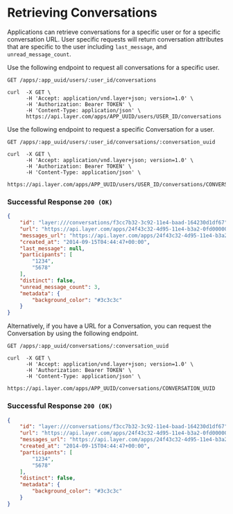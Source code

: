 # Retrieving Conversations

Applications can retrieve conversations for a specific user or for a specific conversation URL. User specific requests will return conversation attributes that are specific to the user including `last_message`, and `unread_message_count`.

Use the following endpoint to request all conversations for a specific user.

```request
GET /apps/:app_uuid/users/:user_id/conversations
```

```console
curl  -X GET \
      -H 'Accept: application/vnd.layer+json; version=1.0' \
      -H 'Authorization: Bearer TOKEN' \
      -H 'Content-Type: application/json' \
      https://api.layer.com/apps/APP_UUID/users/USER_ID/conversations
```


Use the following endpoint to request a specific Conversation for a user.

```request
GET /apps/:app_uuid/users/:user_id/conversations/:conversation_uuid
```

```console
curl  -X GET \
      -H 'Accept: application/vnd.layer+json; version=1.0' \
      -H 'Authorization: Bearer TOKEN' \
      -H 'Content-Type: application/json' \
      https://api.layer.com/apps/APP_UUID/users/USER_ID/conversations/CONVERSATION_UUID
```

### Successful Response `200 (OK)`

```json
{
    "id": "layer:///conversations/f3cc7b32-3c92-11e4-baad-164230d1df67",
    "url": "https://api.layer.com/apps/24f43c32-4d95-11e4-b3a2-0fd00000020d/conversations/f3cc7b32-3c92-11e4-baad-164230d1df67",
    "messages_url": "https://api.layer.com/apps/24f43c32-4d95-11e4-b3a2-0fd00000020d/conversations/f3cc7b32-3c92-11e4-baad-164230d1df67/messages",
    "created_at": "2014-09-15T04:44:47+00:00",
    "last_message": null,
    "participants": [
        "1234",
        "5678"
    ],
    "distinct": false,
    "unread_message_count": 3,
    "metadata": {
        "background_color": "#3c3c3c"
    }
}
```

Alternatively, if you have a URL for a Conversation, you can request the Conversation by using the following endpoint.

```request
GET /apps/:app_uuid/conversations/:conversation_uuid
```

```console
curl  -X GET \
      -H 'Accept: application/vnd.layer+json; version=1.0' \
      -H 'Authorization: Bearer TOKEN' \
      -H 'Content-Type: application/json' \
      https://api.layer.com/apps/APP_UUID/conversations/CONVERSATION_UUID
```

### Successful Response `200 (OK)`

```json
{
    "id": "layer:///conversations/f3cc7b32-3c92-11e4-baad-164230d1df67",
    "url": "https://api.layer.com/apps/24f43c32-4d95-11e4-b3a2-0fd00000020d/conversations/f3cc7b32-3c92-11e4-baad-164230d1df67",
    "messages_url": "https://api.layer.com/apps/24f43c32-4d95-11e4-b3a2-0fd00000020d/conversations/f3cc7b32-3c92-11e4-baad-164230d1df67/messages",
    "created_at": "2014-09-15T04:44:47+00:00",
    "participants": [
        "1234",
        "5678"
    ],
    "distinct": false,
    "metadata": {
        "background_color": "#3c3c3c"
    }
}
```

